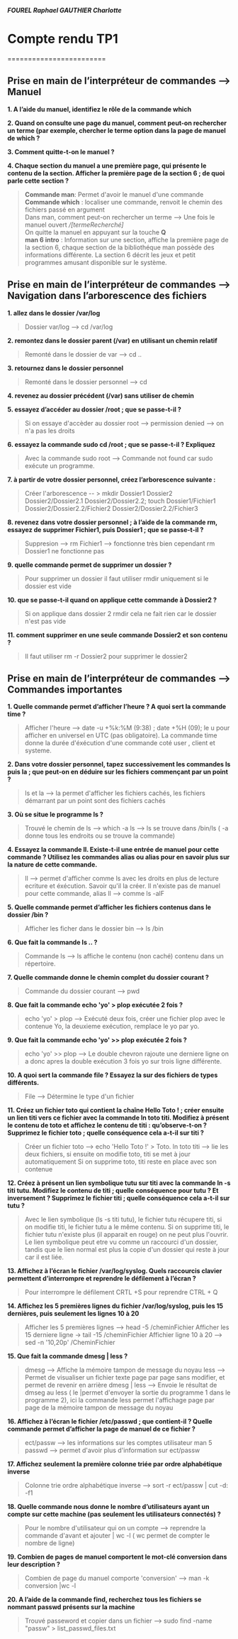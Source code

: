 ***FOUREL Raphael
GAUTHIER Charlotte***
 
 
# Compte rendu TP1
========================

## Prise en main de l’interpréteur de commandes --> Manuel

**1. A l’aide du manuel, identifiez le rôle de la commande which**

**2. Quand on consulte une page du manuel, comment peut-on rechercher un terme (par exemple, chercher le terme option dans la page de manuel de which ?**

**3. Comment quitte-t-on le manuel ?**

**4. Chaque section du manuel a une première page, qui présente le contenu de la section. Afficher la première page de la section 6 ; de quoi parle cette section ?**

> **Commande man**: Permet d'avoir le manuel d'une commande  
> **Commande which** : localiser une commande, renvoit le chemin des fichiers passé en argument  
  Dans man, comment peut-on rechercher un terme --> Une fois le manuel ouvert */[termeRecherché]*  
  On quitte la manuel en appuyant sur la touche **Q**  
>  **man 6 intro** : Information sur une section, affiche la première page de la section 6, chaque section de la bibliothéque man possède des informations différente. La section 6 décrit les jeux et petit programmes amusant disponible sur le système. 

## Prise en main de l’interpréteur de commandes --> Navigation dans l’arborescence des fichiers 

**1. allez dans le dossier /var/log** 
> Dossier var/log --> cd /var/log

**2. remontez dans le dossier parent (/var) en utilisant un chemin relatif**
> Remonté dans le dossier de var --> cd ..

**3. retournez dans le dossier personnel**
> Remonté dans le dossier personnel --> cd 
 
**4. revenez au dossier précédent (/var) sans utiliser de chemin**

**5. essayez d’accéder au dossier /root ; que se passe-t-il ?**
> Si on essaye d'accèder au dossier root --> permission denied --> on n'a pas les droits

**6. essayez la commande sudo cd /root ; que se passe-t-il ? Expliquez**
> Avec la commande sudo root --> Commande not found car sudo exécute un programme. 
 
**7. à partir de votre dossier personnel, créez l’arborescence suivante :**
> Créer l'arborescence -- > mkdir Dossier1 Dossier2 Dossier2/Dossier2.1 Dossier2/Dossier2.2; touch Dossier1/Fichier1 Dossier2/Dossier2.2/Fichier2 Dossier2/Dossier2.2/Fichier3

**8. revenez dans votre dossier personnel ; à l’aide de la commande rm, essayez de supprimer Fichier1, puis
Dossier1 ; que se passe-t-il ?**
 > Suppresion --> rm Fichier1 --> fonctionne très bien cependant rm Dossier1 ne fonctionne pas 

**9. quelle commande permet de supprimer un dossier ?**
> Pour supprimer un dossier il faut utiliser rmdir uniquement si le dossier est vide 

**10. que se passe-t-il quand on applique cette commande à Dossier2 ?**
> Si on applique dans dossier 2 rmdir cela ne fait rien car le dossier n'est pas vide 

**11. comment supprimer en une seule commande Dossier2 et son contenu ?**
> Il faut utiliser rm -r Dossier2 pour supprimer le dossier2 

## Prise en main de l’interpréteur de commandes --> Commandes importantes

**1. Quelle commande permet d’afficher l’heure ? A quoi sert la commande time ?**
> Afficher l'heure --> date -u +%k:%M (9:38) ; date +%H (09); le u pour afficher en universel en UTC (pas obligatoire).
> La commande time donne la durée d'éxécution d'une commande coté user , client et systeme. 

**2. Dans votre dossier personnel, tapez successivement les commandes ls puis la ; que peut-on en déduire sur les fichiers commençant par un point ?**
> ls et la --> la permet d'afficher les fichiers cachés, les fichiers démarrant par un point sont des fichiers cachés

**3. Où se situe le programme ls ?**
> Trouvé le chemin de ls --> which -a ls --> ls se trouve dans /bin/ls ( -a donne tous les endroits ou se trouve la commande) 

**4. Essayez la commande ll. Existe-t-il une entrée de manuel pour cette commande ? Utilisez les commandes alias ou alias pour en savoir plus sur la nature de cette commande.**
> ll --> permet d'afficher comme ls avec les droits en plus de lecture ecriture et éxécution. Savoir qu'il la créer. Il n'existe pas de manuel pour cette commande, alias ll --> comme ls -alF

**5. Quelle commande permet d’afficher les fichiers contenus dans le dossier /bin ?**
> Afficher les ficher dans le dossier bin --> ls /bin

**6. Que fait la commande ls .. ?**
> Commande ls --> ls affiche le contenu (non caché) contenu dans un répertoire.

**7. Quelle commande donne le chemin complet du dossier courant ?**
> Commande du dossier courant --> pwd

**8. Que fait la commande echo 'yo' > plop exécutée 2 fois ?**
> echo 'yo' > plop --> Exécuté deux fois, créer une fichier plop avec le contenue Yo, la deuxieme exécution, remplace le yo par yo.

**9. Que fait la commande echo 'yo' >> plop exécutée 2 fois ?**
> echo 'yo' >> plop --> Le double chevron rajoute une derniere ligne on a donc apres la double exécution 3 fois yo sur trois ligne différente. 

**10. A quoi sert la commande file ? Essayez la sur des fichiers de types différents.**
> File --> Détermine le type d'un fichier

**11. Créez un fichier toto qui contient la chaîne Hello Toto ! ; créer ensuite un lien titi vers ce fichier
avec la commande ln toto titi. Modifiez à présent le contenu de toto et affichez le contenu de titi :
qu’observe-t-on ? Supprimez le fichier toto ; quelle conséquence cela a-t-il sur titi ?**
> Créer un fichier toto --> echo 'Hello Toto !' > Toto. 
> ln toto titi --> lie les deux fichiers, si ensuite on modifie toto, titi se met à jour automatiquement
> Si on supprime toto, titi reste en place avec son contenue

**12. Créez à présent un lien symbolique tutu sur titi avec la commande ln -s titi tutu. Modifiez le
contenu de titi ; quelle conséquence pour tutu ? Et inversement ? Supprimez le fichier titi ; quelle
conséquence cela a-t-il sur tutu ?**
> Avec le lien symbolique (ls -s titi tutu), le fichier tutu récupere titi, si on modifie titi, le fichier tutu a le même contenu. Si on supprime titi, le fichier tutu n'existe plus (il apparait en rouge) on ne peut plus l'ouvrir. Le lien symbolique peut etre vu comme un raccourci d'un dossier, tandis que le lien normal est plus la copie d'un dossier qui reste à jour car il est liée.

**13. Affichez à l’écran le fichier /var/log/syslog. Quels raccourcis clavier permettent d’interrompre et
reprendre le défilement à l’écran ?**
> Pour interrompre le défilement CRTL +S pour reprendre CTRL + Q

**14. Affichez les 5 premières lignes du fichier /var/log/syslog, puis les 15 dernières, puis seulement les
lignes 10 à 20**
> Afficher les 5 premières lignes --> head -5 /cheminFichier
> Afficher les 15 derniere ligne -> tail -15 /cheminFichier
> Affichier ligne 10 à 20 --> sed -n '10,20p' /CheminFichier

**15. Que fait la commande dmesg | less ?**
> dmesg --> Affiche la mémoire tampon de message du noyau 
> less --> Permet de visualiser un fichier texte page par page sans modifier, et permet de revenir en arrière 
> dmesg | less --> Envoie le résultat de dmseg au less ( le |permet d'envoyer la sortie du programme 1 dans le programme 2), ici la commande less permet l'affichage page par page de la mémoire tampon de message du noyau 

**16. Affichez à l’écran le fichier /etc/passwd ; que contient-il ? Quelle commande permet d’afficher la page
de manuel de ce fichier ?**
> ect/passw --> les informations sur les comptes utilisateur 
> man 5 passwd  --> permet d'avoir plus d'information sur ect/passw

**17. Affichez seulement la première colonne triée par ordre alphabétique inverse**
> Colonne trie ordre alphabétique inverse --> sort -r ect/passw | cut -d: -f1

**18. Quelle commande nous donne le nombre d’utilisateurs ayant un compte sur cette machine (pas seulement les utilisateurs connectés) ?**
> Pour le nombre d'utilisateur qui on un compte --> reprendre la commande d'avant et ajouter | wc -l  ( wc permet de compter le nombre de ligne) 

**19. Combien de pages de manuel comportent le mot-clé conversion dans leur description ?**
> Combien de page du manuel comporte 'conversion' --> man -k conversion |wc -l

**20. A l’aide de la commande find, recherchez tous les fichiers se nommant passwd présents sur la machine**
> Trouvé passeword et copier dans un fichier --> sudo find -name "passw" > list_passwd_files.txt












